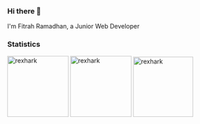 ### Hi there 👋
I'm Fitrah Ramadhan, a Junior Web Developer

### Statistics
<div>
  <img height="140" src="https://github-readme-stats.vercel.app/api?username=rexhark&hide=stars&layout=compact&theme=transparent&show_icons=true" alt="rexhark" />
  <img height="140" src="https://github-readme-stats.vercel.app/api/top-langs?username=rexhark&show_icons=true&layout=compact&theme=react" alt="rexhark" />
  <img height="137.5" src="https://github-readme-stats.vercel.app/api/wakatime?username=rexhark&layout=compact&theme=react" alt="rexhark" />  
</div>


<!--
**Rexhark/Rexhark** is a ✨ _special_ ✨ repository because its `README.md` (this file) appears on your GitHub profile.

Here are some ideas to get you started:

- 🔭 I’m currently working on ...
- 🌱 I’m currently learning ...
- 👯 I’m looking to collaborate on ...
- 🤔 I’m looking for help with ...
- 💬 Ask me about ...
- 📫 How to reach me: ...
- 😄 Pronouns: ...
- ⚡ Fun fact: ...
-->
